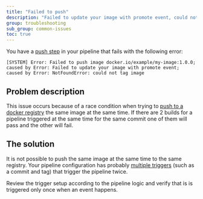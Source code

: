```yaml
---
title: "Failed to push"
description: "Failed to update your image with promote event, could not tag image"
group: troubleshooting
sub_group: common-issues
toc: true
---
```

You have a [push step]({{site.baseurl}}/docs/codefresh-yaml/steps/push-1/) in your pipeline that fails with the following error:


```
[SYSTEM] Error: Failed to push image docker.io/example/my-image:1.0.0; caused by Error: Failed to update your image with promote event; caused by Error: NotFoundError: could not tag image 
```

## Problem description

This issue occurs because of a race condition when trying to [push to a docker registry]({{site.baseurl}}/docs/docker-registries/push-image-to-a-docker-registry/) the same image at the same time. If there are 2 builds for a pipeline triggered at the same time for the same commit one of them will pass and the other will fail.

## The solution

It is not possible to push the same image at the same time to the same registry. Your pipeline configuration has probably [multiple triggers]({{site.baseurl}}/docs/configure-ci-cd-pipeline/triggers/git-triggers/) (such as a commit and tag) that trigger the pipeline twice.

Review the trigger setup according to the pipeline logic and verify that is is triggered only once when an event happens.




